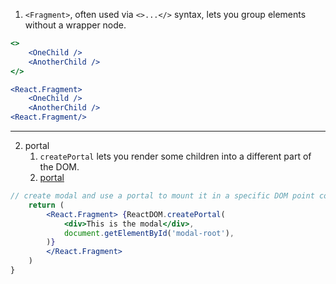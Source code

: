 1. `<Fragment>`, often used via `<>...</>` syntax, lets you group elements without a wrapper node.
```jsx
<>  
	<OneChild />  
	<AnotherChild />  
</>
```
```jsx
<React.Fragment>  
	<OneChild />  
	<AnotherChild />  
<React.Fragment/>
```
---
2. portal
	1. `createPortal` lets you render some children into a different part of the DOM.
	2. [portal](https://react.dev/reference/react-dom/createPortal)
```jsx
// create modal and use a portal to mount it in a specific DOM point const Modal = (props) => { 
	return ( 
		<React.Fragment> {ReactDOM.createPortal( 
			<div>This is the modal</div>,
			document.getElementById('modal-root'), 
		)} 
		</React.Fragment>
	) 
}
```